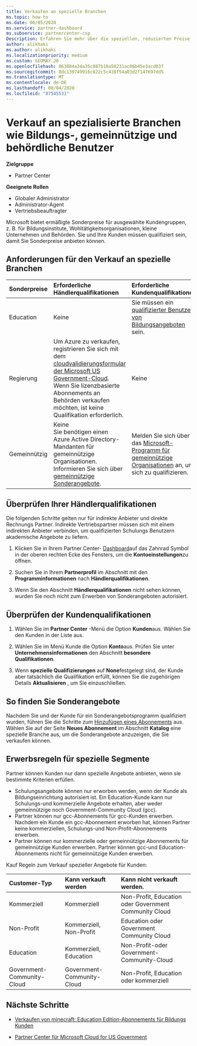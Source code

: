 ```yaml
---
title: Verkaufen an spezielle Branchen
ms.topic: how-to
ms.date: 06/05/2020
ms.service: partner-dashboard
ms.subservice: partnercenter-csp
Description: Erfahren Sie mehr über die speziellen, reduzierten Preise für bestimmte Kundengruppen von Microsoft, einschließlich Bildungs Kunden, gemeinnützige Kunden und Regierungsbehörden.
author: alikhaki
ms.author: alikhaki
ms.localizationpriority: medium
ms.custom: SEOMAY.20
ms.openlocfilehash: 863084a34a35c887b18a58231ac86b45e3acd03f
ms.sourcegitcommit: 8dc139749916c822c5c438f54a03d2f147697dd5
ms.translationtype: MT
ms.contentlocale: de-DE
ms.lasthandoff: 08/04/2020
ms.locfileid: "87545531"
---
```

# <a name="sell-to-specialized-industries-like-education-non-profit-and-government-users"></a>Verkauf an spezialisierte Branchen wie Bildungs-, gemeinnützige und behördliche Benutzer

**Zielgruppe**

- Partner Center

**Geeignete Rollen**

- Globaler Administrator
- Administrator-Agent
- Vertriebsbeauftragter

Microsoft bietet ermäßigte Sonderpreise für ausgewählte Kundengruppen, z. B. für Bildungsinstitute, Wohltätigkeitsorganisationen, kleine Unternehmen und Behörden. Sie und Ihre Kunden müssen qualifiziert sein, damit Sie Sonderpreise anbieten können. 

## <a name="requirements-to-sell-to-specialized-industries"></a>Anforderungen für den Verkauf an spezielle Branchen

|**Sonderpreise**   |**Erforderliche Händlerqualifikationen**   |**Erforderliche Kundenqualifikationen**   |
|----------------------------|:---------------------------------|:------------------------------------------|
|Education   |Keine   | Sie müssen ein [qualifizierter Benutzer von Bildungsangeboten](https://www.microsoftvolumelicensing.com/DocumentSearch.aspx?Mode=3&DocumentTypeId=7) sein.   |
|Regierung   |Um Azure zu verkaufen, registrieren Sie sich mit dem [cloudvalidierungsformular der Microsoft US Government-Cloud](https://azuregov.microsoft.com/csp). Wenn Sie lizenzbasierte Abonnements an Behörden verkaufen möchten, ist keine Qualifikation erforderlich.|   Keine|
|Gemeinnützig  |Keine<br/> Sie benötigen einen Azure Active Directory-Mandanten für gemeinnützige Organisationen.<br/> Informieren Sie sich über [gemeinnützige Sonderangebote](https://assetsprod.microsoft.com/mpn/nonprofit-skus-in-csp-faq.pdf).   |Melden Sie sich über das [Microsoft-Programm für gemeinnützige Organisationen](https://nonprofit.microsoft.com/#/register) an, um sich zu qualifizieren.   |

## <a name="check-your-reseller-qualifications"></a>Überprüfen Ihrer Händlerqualifikationen

Die folgenden Schritte gelten nur für indirekte Anbieter und direkte Rechnungs Partner. Indirekte Vertriebspartner müssen sich mit einem indirekten Anbieter verbinden, um qualifizierten Schulungs Benutzern akademische Angebote zu liefern.

1. Klicken Sie in Ihrem Partner Center- [Dashboard](https://partner.microsoft.com/dashboard)auf das Zahnrad Symbol in der oberen rechten Ecke des Fensters, um die **Kontoeinstellungen**zu öffnen.

2. Suchen Sie in Ihrem **Partnerprofil** im Abschnitt mit den **Programminformationen** nach **Händlerqualifikationen**.

3. Wenn Sie den Abschnitt **Händlerqualifikationen** nicht sehen können, wurden Sie noch nicht zum Erwerben von Sonderangeboten autorisiert.

## <a name="check-the-customer-qualifications"></a>Überprüfen der Kundenqualifikationen

1. Wählen Sie im **Partner Center** -Menü die Option **Kunden**aus. Wählen Sie den Kunden in der Liste aus.

2. Wählen Sie im Menü Kunde die Option **Konto**aus. Prüfen Sie unter **Unternehmensinformationen** den Abschnitt **besondere Qualifikationen**.

3. Wenn **spezielle Qualifizierungen** auf **None**festgelegt sind, der Kunde aber tatsächlich die Qualifikation erfüllt, können Sie die zugehörigen Details **Aktualisieren** , um Sie einzuschließen.

## <a name="where-to-find-special-offers"></a>So finden Sie Sonderangebote

Nachdem Sie und der Kunde für ein Sonderangebotsprogramm qualifiziert wurden, führen Sie die Schritte zum [Hinzufügen eines Abonnements](create-a-new-subscription.md) aus. Wählen Sie auf der Seite **Neues Abonnement** im Abschnitt **Katalog** eine spezielle Branche aus, um die Sonderangebote anzuzeigen, die Sie verkaufen können.

## <a name="purchase-rules-for-special-segments"></a>Erwerbsregeln für spezielle Segmente

Partner können Kunden nur dann spezielle Angebote anbieten, wenn sie bestimmte Kriterien erfüllen. 

- Schulungsangebote können nur erworben werden, wenn der Kunde als Bildungseinrichtung autorisiert ist. Ein Education-Kunde kann nur Schulungs-und kommerzielle Angebote erhalten, aber weder gemeinnützige noch Government-Community Cloud (gcc).
- Partner können nur gcc-Abonnements für gcc-Kunden erwerben. Nachdem ein Kunde ein gcc-Abonnement erworben hat, können Partner keine kommerziellen, Schulungs-und Non-Profit-Abonnements erwerben. 
- Partner können nur kommerzielle oder gemeinnützige Abonnements für gemeinnützige Kunden erwerben. Partner können gcc-und Education-Abonnements nicht für gemeinnützige Kunden erwerben.

Kauf Regeln zum Verkauf spezieller Angebote für Kunden:

|**Customer-Typ**   |**Kann verkauft werden**   |**Kann nicht verkauft werden.**   |
|:----------------------------|:---------------------------------|:------------------------------------------|
| Kommerziell |Kommerziell | Non-Profit, Education oder Government Community Cloud |
| Non-Profit |Kommerziell, Non-Profit | Education oder Government Community Cloud |
| Education |Kommerziell, Education | Non-Profit-oder Government-Community-Cloud |
| Government-Community-Cloud |Government-Community-Cloud | Non-Profit, Education oder kommerziell |

## <a name="next-steps"></a>Nächste Schritte

- [Verkaufen von minecraft: Education Edition-Abonnements für Bildungs Kunden](minecraft-subscriptions.md)

- [Partner Center für Microsoft Cloud for US Government](partner-center-for-microsoft-us-govt-cloud.md)
